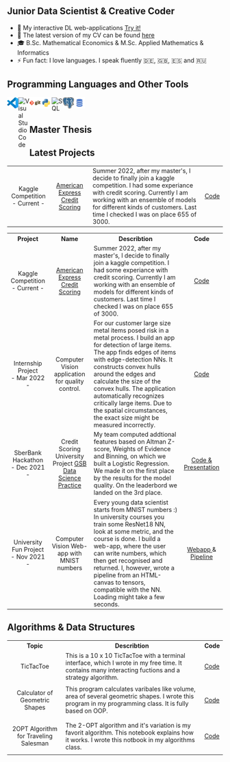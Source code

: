 
## Junior Data Scientist & Creative Coder

- 🔭 My interactive DL web-applications [Try it!][website]
- 📑 The latest version of my CV can be found [here][CV]
- 🎓 B.Sc. Mathematical Economics & M.Sc. Applied Mathematics & Informatics
- ⚡ Fun fact: I love languages. I speak fluently 🇩🇪, 🇬🇧, 🇪🇸 and 🇷🇺

## Programming Languages and Other Tools

<img align="left" alt="Visual Studio Code" width="26px" src="https://raw.githubusercontent.com/github/explore/80688e429a7d4ef2fca1e82350fe8e3517d3494d/topics/visual-studio-code/visual-studio-code.png" />
<img align="left" alt="Visual Studio Code" width="26px" src="https://colab.research.google.com/img/colab_favicon_256px.png" />
<img align="left" alt="Git" width="26px" src="https://raw.githubusercontent.com/github/explore/80688e429a7d4ef2fca1e82350fe8e3517d3494d/topics/git/git.png" />
<img align="left" alt="Git" width="26px" src="https://raw.githubusercontent.com/github/explore/80688e429a7d4ef2fca1e82350fe8e3517d3494d/topics/python/python.png" />
<img align="left" alt="SQL" width="26px" src="https://www.pngall.com/wp-content/uploads/2017/05/Copyright-Symbol-R-Free-Download-PNG.png" />
<img align="left" alt="Git" width="26px" src="https://raw.githubusercontent.com/github/explore/80688e429a7d4ef2fca1e82350fe8e3517d3494d/topics/postgresql/postgresql.png" />
<img align="left" alt="SQL" width="26px" src="https://raw.githubusercontent.com/github/explore/80688e429a7d4ef2fca1e82350fe8e3517d3494d/topics/sql/sql.png" />

<br />
<br />

## Master Thesis

<table>


<tr>
  <td> <p align="center"> 
    Kaggle Competition <br> - Current - 
  </p> </td>
  <td> <p align="center"> 
    <a href = "https://www.kaggle.com/competitions/amex-default-prediction/overview"> American Express Credit Scoring </a>
  </p> </td>
  <td>
   Summer 2022, after my master's, I decide to finally join a kaggle competition. I had some experiance with credit scoring. Currently I am working with an ensemble of models for different kinds of customers. Last time I checked I was on place 655 of 3000. </td>
  <td> <p align="center"> 
  <a href = "https://github.com/gzguevara/amex_kaggle"> Code </a>
  </p> </td>
</tr>

</tr>


## Latest Projects

<table>
<tr>
  <th>Project</th>
  <th>Name</th>
  <th>Describtion</th>
  <th>Code</th>
</tr>
<tr>
  <td> <p align="center"> 
    Kaggle Competition <br> - Current - 
  </p> </td>
  <td> <p align="center"> 
    <a href = "https://www.kaggle.com/competitions/amex-default-prediction/overview"> American Express Credit Scoring </a>
  </p> </td>
  <td>
   Summer 2022, after my master's, I decide to finally join a kaggle competition. I had some experiance with credit scoring. Currently I am working with an ensemble of models for different kinds of customers. Last time I checked I was on place 655 of 3000. </td>
  <td> <p align="center"> 
  <a href = "https://github.com/gzguevara/amex_kaggle"> Code </a>
  </p> </td>
</tr>

<tr>
  <td> <p align="center"> 
    Internship Project <br> - Mar 2022 -
  </p> </td>
  <td> <p align="center"> 
    Computer Vision application for quality control.
  </p> </td>
  <td>
    For our customer large size metal items posed risk in a metal process. I build an app for detection of large items. The app finds edges of items with edge-detection NNs. It constructs convex hulls around the edges and calculate the size of the convex hulls. The application automatically recognizes critically large items. Due to the spatial circumstances, the exact size might be measured incorrectly.
  </td>
  <td> <p align="center"> 
    <a href = "https://github.com/gzguevara/DexiNed_app/blob/master/pipeline_train_cars.ipynb"> Code </a>
  </p> </td>
</tr>

<tr>
  <td> <p align="center">
    SberBank Hackathon <br> - Dec 2021 - 
  </p> </td>
  <td> <p align="center"> 
    Credit Scoring University Project <a href = "https://dsbattle.com/hackathons/gsb/">GSB Data Science Practice</a>
  </p> </td>
  <td>
    My team computed addtional features based on Altman Z-score, Weights of Evidence and Binning, on which we built a Logistic Regression. We made it on the first place by the results for the model quality. On the leaderbord we landed on the 3rd place.
  </td>
  <td> <p align="center"> 
    <a href = "https://github.com/gzguevara/Data-Science/tree/master/SberBank%20Hackathon"> Code & Presentation</a>
  </p> </td>
</tr>

<tr>
  <td> <p align="center">
    University Fun Project <br> - Nov 2021 - 
  </p> </td>
  <td> <p align="center">
    Computer Vision Web-app with MNIST numbers
  </p> </td>
  <td>
    Every young data scientist starts from MNIST numbers :) In university courses you train some ResNet18 NN, look at some metric, and the course is done. I build a web-app, where the user can write numbers, which then get recognised and returned. I, however, wrote a pipeline from an HTML-canvas to tensors, compatible with the NN. Loading might take a few seconds.
  </td>
  <td> <p align="center">
    <a href = "https://erich-ganz-cv.herokuapp.com/sketch_pad"> Webapp </a> & <a href = "https://github.com/gzguevara/Data-Science/blob/master/Deep%20Learning/MNIST_Pipeline.ipynb"> Pipeline </a> 
  </p> </td>
</tr> 
</table>

## Algorithms & Data Structures

<table>
<tr>
  <th>Topic</th>
  <th>Describtion</th>
  <th>Code</th>
</tr> 

<tr>
  <td> <p align="center">
    TicTacToe
  </p> </td>
  <td> This is a 10 x 10 TicTacToe with a terminal interface, which I wrote in my free time. It contains many interacting fuctions and a strategy algorithm.</td>
  <td><a href = "https://github.com/gzguevara/Complete-Programs/blob/master/TicTacToe.py">Code</a></td>
</tr>

<tr>
  <td> <p align="center"> 
    Calculator of Geometric Shapes
  </p> </td>
  <td>This program calculates varibales like volume, area of several geometric shapes. I wrote this program in my programming class. It is fully based on OOP.</td>
  <td><a href = "https://github.com/gzguevara/Complete-Programs/tree/master/CalculatorGrometricsFroms">Code</a></td>
</tr> 

<tr>
  <td> <p align="center">
    2OPT Algorithm for Traveling Salesman
  </p> </td>
  <td>The 2-OPT algorithm and it's variation is my favorit algorithm. This notebook explains how it works. I wrote this notbook in my algorithms class.</td>
  <td><a href = "https://github.com/gzguevara/Algorithms-And-Programming-Skills/blob/master/TravelingSalesman.ipynb">Code</a></td>
</tr> 
</table>


[website]: https://erich-ganz-cv.herokuapp.com/sketch_pad
[CV]: https://github.com/gzguevara/gzguevara/blob/master/cvErichGanz.pdf
